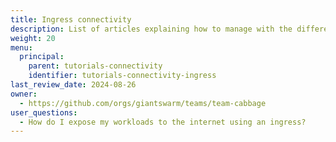 ```yaml
---
title: Ingress connectivity
description: List of articles explaining how to manage with the different ingress features available in the platform.
weight: 20
menu:
  principal:
    parent: tutorials-connectivity
    identifier: tutorials-connectivity-ingress
last_review_date: 2024-08-26
owner:
  - https://github.com/orgs/giantswarm/teams/team-cabbage
user_questions:
  - How do I expose my workloads to the internet using an ingress?
---
```

